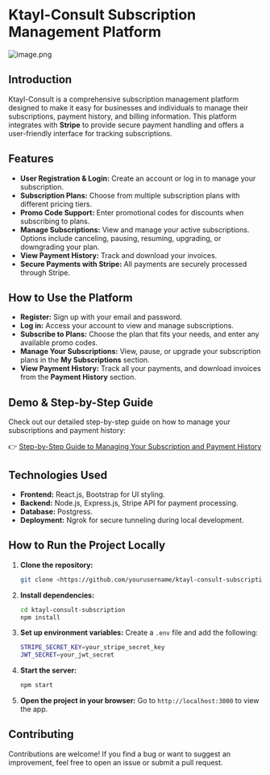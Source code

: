 # Ktayl-Consult Subscription Management Platform

![image.png](https://prod-files-secure.s3.us-west-2.amazonaws.com/77833865-5bb2-4ae0-8ccd-52ea26fa4e29/6623bc05-2b58-48e9-b968-4620052715ae/image.png)

## Introduction

Ktayl-Consult is a comprehensive subscription management platform designed to make it easy for businesses and individuals to manage their subscriptions, payment history, and billing information. This platform integrates with **Stripe** to provide secure payment handling and offers a user-friendly interface for tracking subscriptions.

## Features

- **User Registration & Login:** Create an account or log in to manage your subscription.
- **Subscription Plans:** Choose from multiple subscription plans with different pricing tiers.
- **Promo Code Support:** Enter promotional codes for discounts when subscribing to plans.
- **Manage Subscriptions:** View and manage your active subscriptions. Options include canceling, pausing, resuming, upgrading, or downgrading your plan.
- **View Payment History:** Track and download your invoices.
- **Secure Payments with Stripe:** All payments are securely processed through Stripe.

## How to Use the Platform

- **Register:** Sign up with your email and password.
- **Log in:** Access your account to view and manage subscriptions.
- **Subscribe to Plans:** Choose the plan that fits your needs, and enter any available promo codes.
- **Manage Your Subscriptions:** View, pause, or upgrade your subscription plans in the **My Subscriptions** section.
- **View Payment History:** Track all your payments, and download invoices from the **Payment History** section.

## Demo & Step-by-Step Guide

Check out our detailed step-by-step guide on how to manage your subscriptions and payment history:

👉 [Step-by-Step Guide to Managing Your Subscription and Payment History](https://scribehow.com/shared/Managing_Your_Subscription_and_Payment_History__NDtupWUuTUumwsHWMxzx_Q)

## Technologies Used

- **Frontend:** React.js, Bootstrap for UI styling.
- **Backend:** Node.js, Express.js, Stripe API for payment processing.
- **Database:** Postgress.
- **Deployment:** Ngrok for secure tunneling during local development.

## How to Run the Project Locally

1. **Clone the repository:**
    
    ```bash
    git clone <https://github.com/yourusername/ktayl-consult-subscription.git>
    
    ```
    
2. **Install dependencies:**
    
    ```bash
    cd ktayl-consult-subscription
    npm install
    
    ```
    
3. **Set up environment variables:**
Create a `.env` file and add the following:
    
    ```bash
    STRIPE_SECRET_KEY=your_stripe_secret_key
    JWT_SECRET=your_jwt_secret
    
    ```
    
4. **Start the server:**
    
    ```bash
    npm start
    
    ```
    
5. **Open the project in your browser:**
Go to `http://localhost:3000` to view the app.

## Contributing

Contributions are welcome! If you find a bug or want to suggest an improvement, feel free to open an issue or submit a pull request.
